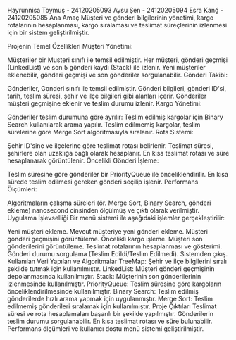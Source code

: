Hayrunnisa Toymuş - 24120205093
Aysu Şen - 24120205094
Esra Kanğ - 24120205085
Ana Amaç
Müşteri ve gönderi bilgilerinin yönetimi, kargo rotalarının hesaplanması, kargo sıralaması ve teslimat süreçlerinin izlenmesi için bir sistem geliştirilmiştir.

Projenin Temel Özellikleri
Müşteri Yönetimi:

Müşteriler bir Musteri sınıfı ile temsil edilmiştir.
Her müşteri, gönderi geçmişi (LinkedList) ve son 5 gönderi kaydı (Stack) ile izlenir.
Yeni müşteriler eklenebilir, gönderi geçmişi ve son gönderiler sorgulanabilir.
Gönderi Takibi:

Gönderiler, Gonderi sınıfı ile temsil edilmiştir.
Gönderi bilgileri, gönderi ID'si, tarih, teslim süresi, şehir ve ilçe bilgileri gibi alanları içerir.
Gönderiler müşteri geçmişine eklenir ve teslim durumu izlenir.
Kargo Yönetimi:

Gönderiler teslim durumuna göre ayrılır:
Teslim edilmiş kargolar için Binary Search kullanılarak arama yapılır.
Teslim edilmemiş kargolar, teslim sürelerine göre Merge Sort algoritmasıyla sıralanır.
Rota Sistemi:

Şehir ID'sine ve ilçelerine göre teslimat rotası belirlenir.
Teslimat süresi, şehirlere olan uzaklığa bağlı olarak hesaplanır.
En kısa teslimat rotası ve süre hesaplanarak görüntülenir.
Öncelikli Gönderi İşleme:

Teslim süresine göre gönderiler bir PriorityQueue ile önceliklendirilir.
En kısa sürede teslim edilmesi gereken gönderi seçilip işlenir.
Performans Ölçümleri:

Algoritmaların çalışma süreleri (ör. Merge Sort, Binary Search, gönderi ekleme) nanosecond cinsinden ölçülmüş ve çıktı olarak verilmiştir.
Uygulama İşlevselliği
Bir menü sistemi ile aşağıdaki işlemler gerçekleştirilir:

Yeni müşteri ekleme.
Mevcut müşteriye yeni gönderi ekleme.
Müşteri gönderi geçmişini görüntüleme.
Öncelikli kargo işleme.
Müşteri son gönderilerini görüntüleme.
Teslimat rotalarının hesaplanması ve gösterimi.
Gönderi durumu sorgulama (Teslim Edildi/Teslim Edilmedi).
Sistemden çıkış.
Kullanılan Veri Yapıları ve Algoritmalar
TreeMap: Şehir ve ilçe bilgilerini sıralı şekilde tutmak için kullanılmıştır.
LinkedList: Müşteri gönderi geçmişinin depolanmasında kullanılmıştır.
Stack: Müşterinin son gönderilerinin izlenmesinde kullanılmıştır.
PriorityQueue: Teslim süresine göre kargoların önceliklendirilmesinde kullanılmıştır.
Binary Search: Teslim edilmiş gönderilerde hızlı arama yapmak için uygulanmıştır.
Merge Sort: Teslim edilmemiş gönderileri sıralamak için kullanılmıştır.
Proje Çıktıları
Teslimat süresi ve rota hesaplamaları başarılı bir şekilde yapılmıştır.
Gönderilerin teslim durumu sorgulanabilir.
En kısa teslimat rotası ve süre bulunabilir.
Performans ölçümleri ve kullanıcı dostu menü sistemi geliştirilmiştir.
